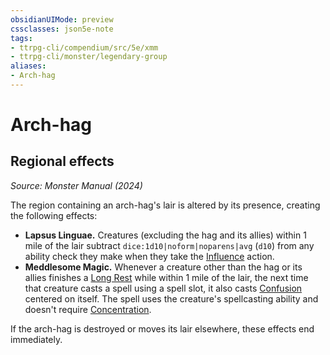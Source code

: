 ```yaml
---
obsidianUIMode: preview
cssclasses: json5e-note
tags:
- ttrpg-cli/compendium/src/5e/xmm
- ttrpg-cli/monster/legendary-group
aliases:
- Arch-hag
---
```

# Arch-hag

## Regional effects
_Source: Monster Manual (2024)_

The region containing an arch-hag's lair is altered by its presence, creating the following effects:

- **Lapsus Linguae.** Creatures (excluding the hag and its allies) within 1 mile of the lair subtract `dice:1d10|noform|noparens|avg` (`d10`) from any ability check they make when they take the [Influence](/3-Mechanics/CLI/actions.md#Influence) action.  
- **Meddlesome Magic.** Whenever a creature other than the hag or its allies finishes a [Long Rest](/3-Mechanics/CLI/variant-rules/long-rest-xphb.md) while within 1 mile of the lair, the next time that creature casts a spell using a spell slot, it also casts [Confusion](/3-Mechanics/CLI/spells/confusion-xphb.md) centered on itself. The spell uses the creature's spellcasting ability and doesn't require [Concentration](/3-Mechanics/CLI/conditions.md#Concentration).  

If the arch-hag is destroyed or moves its lair elsewhere, these effects end immediately.